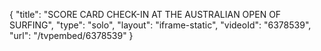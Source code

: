 {
    "title": "SCORE CARD CHECK-IN AT THE AUSTRALIAN OPEN OF SURFING",
    "type": "solo",
    "layout": "iframe-static",
    "videoId": "6378539",
    "url": "\/tvpembed\/6378539"
}